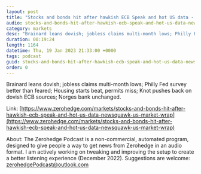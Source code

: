 ```yaml
---
layout: post
title: "Stocks and bonds hit after hawkish ECB Speak and hot US data - Newsquawk US Market Wrap"
audio: stocks-and-bonds-hit-after-hawkish-ecb-speak-and-hot-us-data-newsquawk-us-market-wrap-0
category: markets
desc: "Brainard leans dovish; jobless claims multi-month lows; Philly Fed survey better than feared; Housing starts beat, permits miss; Knot pushes back on dovish ECB sources; Norges bank unchanged."
duration: 00:19:24
length: 1164
datetime: Thu, 19 Jan 2023 21:33:00 +0000
tags: podcast
guid: stocks-and-bonds-hit-after-hawkish-ecb-speak-and-hot-us-data-newsquawk-us-market-wrap-0
order: 0
---
```

Brainard leans dovish; jobless claims multi-month lows; Philly Fed survey better than feared; Housing starts beat, permits miss; Knot pushes back on dovish ECB sources; Norges bank unchanged.

Link: [https://www.zerohedge.com/markets/stocks-and-bonds-hit-after-hawkish-ecb-speak-and-hot-us-data-newsquawk-us-market-wrap](https://www.zerohedge.com/markets/stocks-and-bonds-hit-after-hawkish-ecb-speak-and-hot-us-data-newsquawk-us-market-wrap)

About: The Zerohedge Podcast is a non-commercial, automated program, designed to give people a way to get news from Zerohedge in an audio format.  I am actively working on tweaking and improving the setup to create a better listening experience (December 2022).  Suggestions are welcome: [zerohedgePodcast@outlook.com](mailto:zerohedgePodcast@outlook.com)